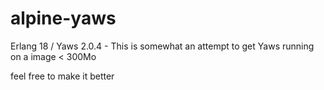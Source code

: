 # alpine-yaws

Erlang 18 / Yaws 2.0.4 - This is somewhat an attempt to get Yaws running on a image &lt; 300Mo

feel free to make it better
